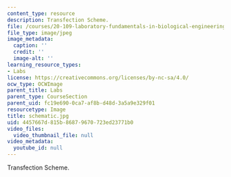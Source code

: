 ```yaml
---
content_type: resource
description: Transfection Scheme.
file: /courses/20-109-laboratory-fundamentals-in-biological-engineering-fall-2007/4457667d815b86879670723ed23771b0_schematic.jpg
file_type: image/jpeg
image_metadata:
  caption: ''
  credit: ''
  image-alt: ''
learning_resource_types:
- Labs
license: https://creativecommons.org/licenses/by-nc-sa/4.0/
ocw_type: OCWImage
parent_title: Labs
parent_type: CourseSection
parent_uid: fc19e690-0ca7-af8b-d48d-3a5a9e329f01
resourcetype: Image
title: schematic.jpg
uid: 4457667d-815b-8687-9670-723ed23771b0
video_files:
  video_thumbnail_file: null
video_metadata:
  youtube_id: null
---
```

Transfection Scheme.
